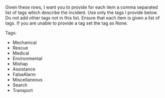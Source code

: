 Given these rows, I want you to provide for each item a comma separated list of tags which describe the incident.
 Use only the tags I provide below. Do not add other tags not in this list. Ensure that each item is given a list of tags.
If you are unable to provide a tag set the tag as None.

Tags:
- Mechanical
- Rescue
- Medical
- Environmental
- Mishap
- Assistance
- FalseAlarm
- Miscellaneous
- Search
- Transport